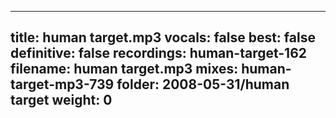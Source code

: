 
---
title: human target.mp3
vocals: false
best: false
definitive: false
recordings: human-target-162
filename: human target.mp3
mixes: human-target-mp3-739
folder: 2008-05-31/human target
weight: 0
---
